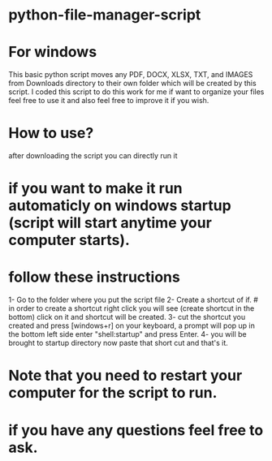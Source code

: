 # python-file-manager-script
# For windows

This basic python script moves any PDF, DOCX, XLSX, TXT, and IMAGES from Downloads directory to their own folder which will be created by this script. I coded this script to do this work for me if want to organize your files feel free to use it and also feel free to improve it if you wish.

# How to use?

after downloading the script you can directly run it

# if you want to make it run automaticly on windows startup (script will start anytime your computer starts).
# follow these instructions

1- Go to the folder where you put the script file
2- Create a shortcut of if. # in order to create a shortcut right click you will see (create shortcut in the bottom) click on it and shortcut will be created.
3- cut the shortcut you created and press [windows+r] on your keyboard, a prompt will pop up in the bottom left side enter "shell:startup" and press Enter.
4- you will be brought to startup directory now paste that short cut and that's it.


# Note that you need to restart your computer for the script to run.


# if you have any questions feel free to ask.

